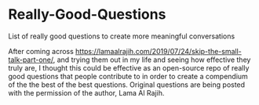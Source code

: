 # Really-Good-Questions
List of really good questions to create more meaningful conversations


After coming across https://lamaalrajih.com/2019/07/24/skip-the-small-talk-part-one/, and trying them out in my life and seeing how effective they truly are, I thought this could be effective as an open-source repo of really good questions that people contribute to in order to create a compendium of the the best of the best questions. Original questions are being posted with the permission of the author, Lama Al Rajih. 

